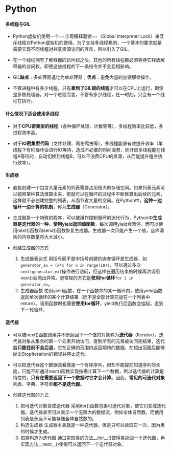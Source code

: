 # Python


#### 多线程与GIL

- Python虚拟机使用一个==全局解释器锁==（Global Interpreter Lock）来互斥线程对Python虚拟机的使用。为了支持多线程机制，一个基本的要求就是需要实现不同线程对共享资源访问的互斥，所以引入了GIL。

- 在一个线程拥有了解释器的访问权之后，其他的所有线程都必须等待它释放解释器的访问权，即使这些线程的下一条指令并不会互相影响。

- GIL**缺点**：多处理器退化为单处理器；**优点**：避免大量的加锁解锁操作。

- 不管进程中有多少线程，只有**拿到了GIL锁的线程**才可以在CPU上运行，即使是多核处理器。对一个进程而言，不管有多少线程，任一时刻，只会有一个线程在执行。



#### 什么情况下适合使用多线程

- 对于**CPU密集型的线程**（各种循环处理、计数等等），多线程效率比较低，多进程效率高。

- 对于**IO密集型代码**（文件处理、网络爬虫等），多线程能够有效提升效率（单线程下有IO操作会进行IO等待，造成不必要的时间浪费，而开启多线程能在线程A等待时，自动切换到线程B，可以不浪费CPU的资源，从而能提升程序执行效率）。



#### 生成器

- 直接创建一个包含大量元素的列表需要占用很大的存储空间。如果列表元素可以按照某种算法推算出来，那就可以在循环的过程中不断推算出后续的元素，这样就不必创建完整的列表，从而节省大量的空间。在Python中，**这种一边循环一边计算的机制**，称为**生成器**（Generator）。

- 生成器是一个特殊的程序，可以被用作控制循环的迭代行为，Python中**生成器是迭代器的一种，使用yield返回值函数**，每次调用yield会暂停，而可以使用next()函数和send()函数恢复生成器。生成器一次只能产生一个值，这样消耗的内存数量将大大减小。

- 创建生成器的方式
  1. 生成器表达式
   用括号而不是中括号创建的嵌套循环是生成器，如```generator_ex = (x*x for x in range(10))```，可以通过多次```next(generator_ex)```操作进行访问，但这样在遍历结束的时候再次调用next()会抛出异常。更常规的方式是**使用for循环**```for i in generator_ex```。
  2. 生成器函数
   使用yield函数，在一个函数中的某一循环内，使用yield函数返回单次循环的某个计算结果（而不是全部计算完放在一个列表中return）。调用函数时也需要**使用for循环**，yield执行后函数会挂起，直到下一轮循环。




#### 迭代器

- 可以被next()函数调用并不断返回下一个值的对象称为**迭代器**（Iterator）。迭代器对象从集合的第一个元素开始访问，直到所有的元素被访问完结束，迭代器**只能往前不会后退**，它在正确的范围内返回期待的数据，在超出范围后能够抛出StopIteration的错误并停止迭代。

- 可以把迭代器这个数据流看做是一个有序序列，但却不能提前知道序列的长度，只能不断通过next()函数实现按需计算下一个数据，所以迭代器的计算是惰性的，**只有在需要返回下一个数据时它才会计算**。因此，**常见的可迭代对象**列表、字典、字符串**都不是迭代器**。

- 创建迭代器的方式
  1. 把可迭代对象变成迭代器
  采用iter()函数包裹可迭代对象，使它们变成迭代器。迭代器甚至可以表示一个无限大的数据流，例如全体自然数，而使用列表是永远不可能存储全体自然数的。
  2. 构造生成器
  生成器本身就是一种迭代器，但是只可以读取它一次，因为用的时候才生成。
  3. 把类构造为迭代器
  通过实现类的方法\_\_iter\_\_()使得类返回一个迭代器，再实现方法\_\_next\_\_()使得可以返回下一个迭代器对象。
